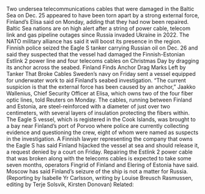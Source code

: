 Two undersea telecommunications cables that were damaged in the Baltic Sea on Dec. 25 appeared to have been torn apart by a strong external force, Finland’s Elisa said on Monday, adding that they had now been repaired.
Baltic Sea nations are on high alert after a string of power cable, telecom link and gas pipeline outages since Russia invaded Ukraine in 2022. The NATO military alliance has said it will boost its presence in the region.
Finnish police seized the Eagle S tanker carrying Russian oil on Dec. 26 and said they suspected that the vessel had damaged the Finnish-Estonian Estlink 2 power line and four telecoms cables on Christmas Day by dragging its anchor across the seabed.
Finland Finds Anchor Drag Marks Left by Tanker That Broke Cables
Sweden’s navy on Friday sent a vessel equipped for underwater work to aid Finland’s seabed investigation.
“The current suspicion is that the external force has been caused by an anchor,” Jaakko Wallenius, Chief Security Officer at Elisa, which owns two of the four fiber optic lines, told Reuters on Monday.
The cables, running between Finland and Estonia, are steel-reinforced with a diameter of just over two centimeters, with several layers of insulation protecting the fibers within.
The Eagle S vessel, which is registered in the Cook Islands, was brought to a bay near Finland’s port of Porvoo where police are currently collecting evidence and questioning the crew, eight of whom were named as suspects in the investigation.
A Finnish lawyer representing the company that owns the Eagle S has said Finland hijacked the vessel at sea and should release it, a request denied by a court on Friday.
Repairing the Estlink 2 power cable that was broken along with the telecoms cables is expected to take some seven months, operators Fingrid of Finland and Elering of Estonia have said.
Moscow has said Finland’s seizure of the ship is not a matter for Russia.
(Reporting by Isabelle Yr Carlsson, writing by Louise Breusch Rasmussen, editing by Terje Solsvik, Kirsten Donovan)
Related:
